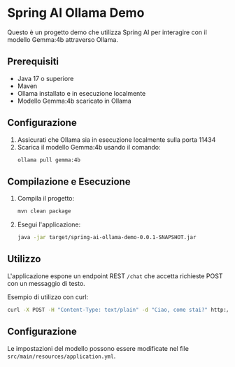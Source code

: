 # Spring AI Ollama Demo

Questo è un progetto demo che utilizza Spring AI per interagire con il modello Gemma:4b attraverso Ollama.

## Prerequisiti

- Java 17 o superiore
- Maven
- Ollama installato e in esecuzione localmente
- Modello Gemma:4b scaricato in Ollama

## Configurazione

1. Assicurati che Ollama sia in esecuzione localmente sulla porta 11434
2. Scarica il modello Gemma:4b usando il comando:
   ```bash
   ollama pull gemma:4b
   ```

## Compilazione e Esecuzione

1. Compila il progetto:
   ```bash
   mvn clean package
   ```

2. Esegui l'applicazione:
   ```bash
   java -jar target/spring-ai-ollama-demo-0.0.1-SNAPSHOT.jar
   ```

## Utilizzo

L'applicazione espone un endpoint REST `/chat` che accetta richieste POST con un messaggio di testo.

Esempio di utilizzo con curl:
```bash
curl -X POST -H "Content-Type: text/plain" -d "Ciao, come stai?" http://localhost:8080/chat
```

## Configurazione

Le impostazioni del modello possono essere modificate nel file `src/main/resources/application.yml`. 